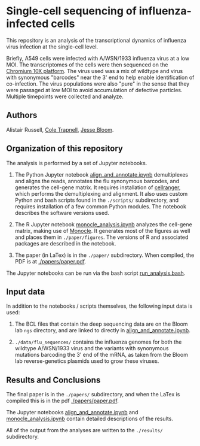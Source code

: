 # Single-cell sequencing of influenza-infected cells
This repository is an analysis of the transcriptional dynamics of influenza virus infection at the single-cell level.

Briefly, A549 cells were infected with A/WSN/1933 influenza virus at a low MOI.
The transcriptomes of the cells were then sequenced on the [Chromium 10X platform](https://www.10xgenomics.com/single-cell/).
The virus used was a mix of wildtype and virus with synonymous "barcodes" near the 3' end to help enable identification of co-infection.
The virus populations were also "pure" in the sense that they were passaged at low MOI to avoid accumulation of defective particles.
Multiple timepoints were collected and analyze.

## Authors
Alistair Russell, [Cole Trapnell](http://cole-trapnell-lab.github.io/), [Jesse Bloom](https://research.fhcrc.org/bloom/en.html).

## Organization of this repository
The analysis is performed by a set of Jupyter notebooks.

1. The Python Jupyter notebook [align_and_annotate.ipynb][] demultiplexes and aligns the reads, annotates the flu synonymous barcodes, and generates the cell-gene matrix. It requires installation of [cellranger](https://support.10xgenomics.com/single-cell-gene-expression/software/pipelines/latest/what-is-cell-ranger), which performs the demultiplexing and alignment. It also uses custom Python and bash scripts found in the `./scripts/` subdirectory, and requires installation of a few common Python modules. The notebook describes the software versions used. 

2. The R Jupyter notebook [monocle_analysis.ipynb][] analyzes the cell-gene matrix, making use of [Monocle][]. It generates most of the figures as well and places them in `./paper/figures`. The versions of R and associated packages are described in the notebook.

3. The paper (in LaTex) is in the `./paper/` subdirectory. When compiled, the PDF is at [./papers/paper.pdf](./papers/paper.pdf).

The Jupyter notebooks can be run via the bash script [run_analysis.bash](run_analysis.bash).

## Input data
In addition to the notebooks / scripts themselves, the following input data is used:

1. The BCL files that contain the deep sequencing data are on the Bloom lab `ngs` directory, and are linked to directly in [align_and_annotate.ipynb][].

2. `./data/flu_sequences/` contains the influenza genomes for both the wildtype A/WSN/1933 virus and the variants with synonymous mutations barcoding the 3' end of the mRNA, as taken from the Bloom lab reverse-genetics plasmids used to grow these viruses.

## Results and Conclusions
The final paper is in the `./papers/` subdirectory, and when the LaTex is compiled this is in the pdf [./papers/paper.pdf](./papers/paper.pdf).

The Jupyter notebooks [align_and_annotate.ipynb][] and [monocle_analysis.ipynb][] contain detailed descriptions of the results.

All of the output from the analyses are written to the `./results/` subdirectory.

[align_and_annotate.ipynb]: align_and_annotate.ipynb
[monocle_analysis.ipynb]: monocle_analysis.ipynb
[Monocle]: http://cole-trapnell-lab.github.io/monocle-release/

